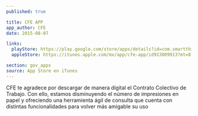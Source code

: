 ```yaml
---
published: true

title: CFE APP
app_author: CFE
date: 2015-08-07

links:
  playStore: https://play.google.com/store/apps/details?id=com.smartthinking.cfe&hl=es_419
  appleStore: https://itunes.apple.com/mx/app/cfe-app/id913009913?mt=8

section: gov_apps
source: App Store en iTunes
---
```

CFE te agradece por descargar de manera digital el Contrato Colectivo de Trabajo. Con ello, estamos disminuyendo el número de impresiones en papel y ofreciendo una herramienta ágil de consulta que cuenta con distintas funcionalidades para volver más amigable su uso

